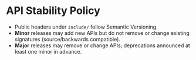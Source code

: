 <!-- SPDX-License-Identifier: Apache-2.0 -->
# API Stability Policy

- Public headers under `include/` follow Semantic Versioning.
- **Minor** releases may add new APIs but do not remove or change existing signatures (source/backwards compatible).
- **Major** releases may remove or change APIs; deprecations announced at least one minor in advance.
